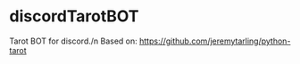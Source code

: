 # discordTarotBOT

Tarot BOT for discord./n Based on: https://github.com/jeremytarling/python-tarot  

